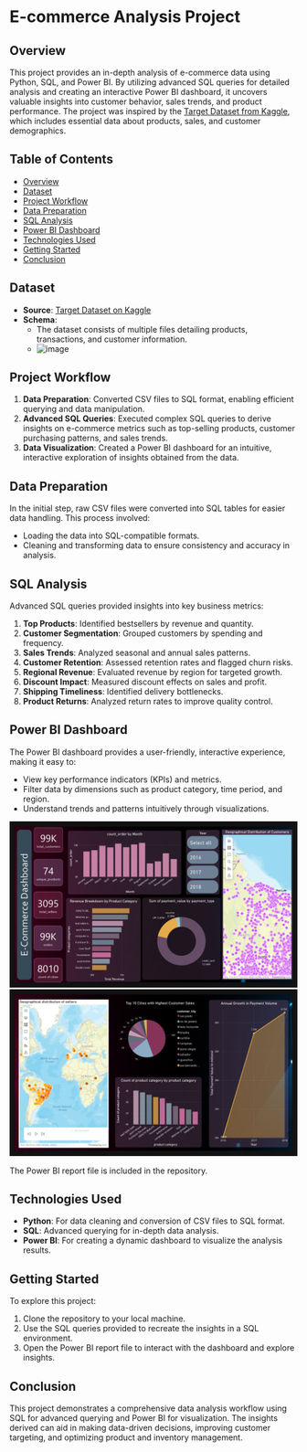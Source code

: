 # E-commerce Analysis Project

## Overview
This project provides an in-depth analysis of e-commerce data using Python, SQL, and Power BI. By utilizing advanced SQL queries for detailed analysis and creating an interactive Power BI dashboard, it uncovers valuable insights into customer behavior, sales trends, and product performance. The project was inspired by the [Target Dataset from Kaggle](https://www.kaggle.com/datasets/devarajv88/target-dataset?select=products.csv), which includes essential data about products, sales, and customer demographics.

## Table of Contents
- [Overview](#overview)
- [Dataset](#dataset)
- [Project Workflow](#project-workflow)
- [Data Preparation](#data-preparation)
- [SQL Analysis](#sql-analysis)
- [Power BI Dashboard](#power-bi-dashboard)
- [Technologies Used](#technologies-used)
- [Getting Started](#getting-started)
- [Conclusion](#conclusion)

## Dataset
- **Source**: [Target Dataset on Kaggle](https://www.kaggle.com/datasets/devarajv88/target-dataset?select=products.csv)
- **Schema**: 
  - The dataset consists of multiple files detailing products, transactions, and customer information.
  - ![image](https://github.com/user-attachments/assets/7a797683-16d8-43c9-8d15-23eeab233d11)


## Project Workflow
1. **Data Preparation**: Converted CSV files to SQL format, enabling efficient querying and data manipulation.
2. **Advanced SQL Queries**: Executed complex SQL queries to derive insights on e-commerce metrics such as top-selling products, customer purchasing patterns, and sales trends.
3. **Data Visualization**: Created a Power BI dashboard for an intuitive, interactive exploration of insights obtained from the data.

## Data Preparation
In the initial step, raw CSV files were converted into SQL tables for easier data handling. This process involved:
- Loading the data into SQL-compatible formats.
- Cleaning and transforming data to ensure consistency and accuracy in analysis.

## SQL Analysis
Advanced SQL queries provided insights into key business metrics:

1. **Top Products**: Identified bestsellers by revenue and quantity.
2. **Customer Segmentation**: Grouped customers by spending and frequency.
3. **Sales Trends**: Analyzed seasonal and annual sales patterns.
4. **Customer Retention**: Assessed retention rates and flagged churn risks.
5. **Regional Revenue**: Evaluated revenue by region for targeted growth.
6. **Discount Impact**: Measured discount effects on sales and profit.
7. **Shipping Timeliness**: Identified delivery bottlenecks.
8. **Product Returns**: Analyzed return rates to improve quality control.

## Power BI Dashboard
The Power BI dashboard provides a user-friendly, interactive experience, making it easy to:
- View key performance indicators (KPIs) and metrics.
- Filter data by dimensions such as product category, time period, and region.
- Understand trends and patterns intuitively through visualizations.

![Dashboard Page 1](https://github.com/NIKITA320495/E-commerce-Analysis/blob/main/Dashboard/E-commerce%20dashboard1_pages-to-jpg-0001.jpg)
![Dashboard Page 2](https://github.com/NIKITA320495/E-commerce-Analysis/blob/main/Dashboard/E-commerce%20dashboard_pages-to-jpg-0002.jpg)

The Power BI report file is included in the repository.

## Technologies Used
- **Python**: For data cleaning and conversion of CSV files to SQL format.
- **SQL**: Advanced querying for in-depth data analysis.
- **Power BI**: For creating a dynamic dashboard to visualize the analysis results.

## Getting Started
To explore this project:
1. Clone the repository to your local machine.
2. Use the SQL queries provided to recreate the insights in a SQL environment.
3. Open the Power BI report file to interact with the dashboard and explore insights.

## Conclusion
This project demonstrates a comprehensive data analysis workflow using SQL for advanced querying and Power BI for visualization. The insights derived can aid in making data-driven decisions, improving customer targeting, and optimizing product and inventory management.
